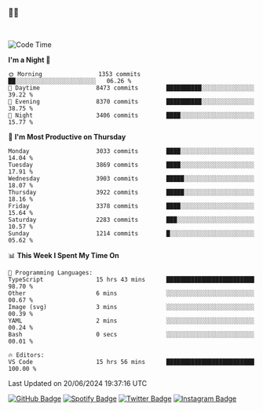 ### 🤙🍺

<!-- <a href="https://github-readme-stats.vercel.app/api?username=hzak2xx&count_private=true&show_icons=true&theme=dracula">
  <img align="center" src="https://github-readme-stats.vercel.app/api?username=hzak2xx&count_private=true&show_icons=true&theme=dracula" />
</a>
</br> -->
</br>

<!--START_SECTION:waka-->
![Code Time](http://img.shields.io/badge/Code%20Time-3%2C419%20hrs%2054%20mins-blue)

**I'm a Night 🦉** 

```text
🌞 Morning                1353 commits        ██░░░░░░░░░░░░░░░░░░░░░░░   06.26 % 
🌆 Daytime                8473 commits        ██████████░░░░░░░░░░░░░░░   39.22 % 
🌃 Evening                8370 commits        ██████████░░░░░░░░░░░░░░░   38.75 % 
🌙 Night                  3406 commits        ████░░░░░░░░░░░░░░░░░░░░░   15.77 % 
```
📅 **I'm Most Productive on Thursday** 

```text
Monday                   3033 commits        ████░░░░░░░░░░░░░░░░░░░░░   14.04 % 
Tuesday                  3869 commits        ████░░░░░░░░░░░░░░░░░░░░░   17.91 % 
Wednesday                3903 commits        █████░░░░░░░░░░░░░░░░░░░░   18.07 % 
Thursday                 3922 commits        █████░░░░░░░░░░░░░░░░░░░░   18.16 % 
Friday                   3378 commits        ████░░░░░░░░░░░░░░░░░░░░░   15.64 % 
Saturday                 2283 commits        ███░░░░░░░░░░░░░░░░░░░░░░   10.57 % 
Sunday                   1214 commits        █░░░░░░░░░░░░░░░░░░░░░░░░   05.62 % 
```


📊 **This Week I Spent My Time On** 

```text
💬 Programming Languages: 
TypeScript               15 hrs 43 mins      █████████████████████████   98.70 % 
Other                    6 mins              ░░░░░░░░░░░░░░░░░░░░░░░░░   00.67 % 
Image (svg)              3 mins              ░░░░░░░░░░░░░░░░░░░░░░░░░   00.39 % 
YAML                     2 mins              ░░░░░░░░░░░░░░░░░░░░░░░░░   00.24 % 
Bash                     0 secs              ░░░░░░░░░░░░░░░░░░░░░░░░░   00.01 % 

🔥 Editors: 
VS Code                  15 hrs 56 mins      █████████████████████████   100.00 % 
```


 Last Updated on 20/06/2024 19:37:16 UTC
<!--END_SECTION:waka-->

[![GitHub Badge](https://img.shields.io/badge/GitHub-100000?style=for-the-badge&logo=github&logoColor=white)](https://github.com/hzak2xx)
[![Spotify Badge](https://img.shields.io/badge/Spotify-1ED760?&style=for-the-badge&logo=spotify&logoColor=white)](https://open.spotify.com/user/uf90s6sbbh75a1mt44clkhkvf)
[![Twitter Badge](https://img.shields.io/badge/Twitter-1DA1F2?style=for-the-badge&logo=twitter&logoColor=white)](https://twitter.com/hzak2xx)
[![Instagram Badge](https://img.shields.io/badge/Instagram-E4405F?style=for-the-badge&logo=instagram&logoColor=white)](https://www.instagram.com/hzak2xx/)
